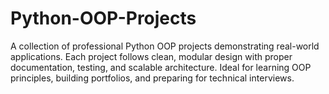 # Python-OOP-Projects
A collection of professional Python OOP projects demonstrating real-world applications. Each project follows clean, modular design with proper documentation, testing, and scalable architecture. Ideal for learning OOP principles, building portfolios, and preparing for technical interviews.
